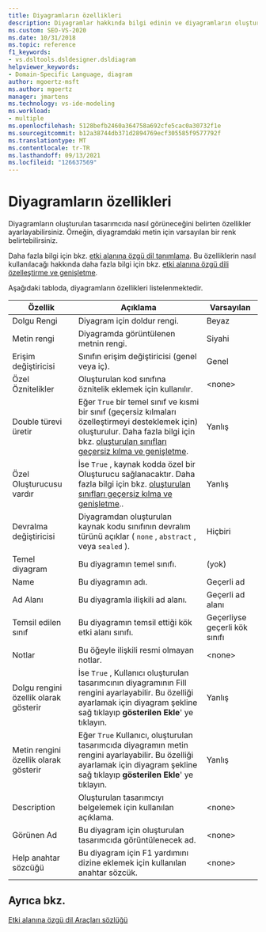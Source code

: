 ```yaml
---
title: Diyagramların özellikleri
description: Diyagramlar hakkında bilgi edinin ve diyagramların oluşturulan tasarımcıda nasıl görüneceğini belirten özellikleri nasıl ayarlayabileceğinizi öğrenin.
ms.custom: SEO-VS-2020
ms.date: 10/31/2018
ms.topic: reference
f1_keywords:
- vs.dsltools.dsldesigner.dsldiagram
helpviewer_keywords:
- Domain-Specific Language, diagram
author: mgoertz-msft
ms.author: mgoertz
manager: jmartens
ms.technology: vs-ide-modeling
ms.workload:
- multiple
ms.openlocfilehash: 5128befb2460a364758a692cfe5cac0a30732f1e
ms.sourcegitcommit: b12a38744db371d2894769ecf305585f9577792f
ms.translationtype: MT
ms.contentlocale: tr-TR
ms.lasthandoff: 09/13/2021
ms.locfileid: "126637569"
---
```

# <a name="properties-of-diagrams"></a>Diyagramların özellikleri
Diyagramların oluşturulan tasarımcıda nasıl görüneceğini belirten özellikler ayarlayabilirsiniz. Örneğin, diyagramdaki metin için varsayılan bir renk belirtebilirsiniz.

 Daha fazla bilgi için bkz. [etki alanına özgü dil tanımlama](../modeling/how-to-define-a-domain-specific-language.md). Bu özelliklerin nasıl kullanılacağı hakkında daha fazla bilgi için bkz. [etki alanına özgü dili özelleştirme ve genişletme](../modeling/customizing-and-extending-a-domain-specific-language.md).

 Aşağıdaki tabloda, diyagramların özellikleri listelenmektedir.

|Özellik|Açıklama|Varsayılan|
|-|-|-|
|Dolgu Rengi|Diyagram için doldur rengi.|Beyaz|
|Metin rengi|Diyagramda görüntülenen metnin rengi.|Siyahi|
|Erişim değiştiricisi|Sınıfın erişim değiştiricisi (genel veya iç).|Genel|
|Özel Öznitelikler|Oluşturulan kod sınıfına öznitelik eklemek için kullanılır.|\<none>|
|Double türevi üretir|Eğer `True` bir temel sınıf ve kısmi bir sınıf (geçersiz kılmaları özelleştirmeyi desteklemek için) oluşturulur. Daha fazla bilgi için bkz. [oluşturulan sınıfları geçersiz kılma ve genişletme](../modeling/overriding-and-extending-the-generated-classes.md).|Yanlış|
|Özel Oluşturucusu vardır|İse `True` , kaynak kodda özel bir Oluşturucu sağlanacaktır. Daha fazla bilgi için bkz. [oluşturulan sınıfları geçersiz kılma ve genişletme](../modeling/overriding-and-extending-the-generated-classes.md)..|Yanlış|
|Devralma değiştiricisi|Diyagramdan oluşturulan kaynak kodu sınıfının devralım türünü açıklar ( `none` , `abstract` , veya `sealed` ).|Hiçbiri|
|Temel diyagram|Bu diyagramın temel sınıfı.|(yok)|
|Name|Bu diyagramın adı.|Geçerli ad|
|Ad Alanı|Bu diyagramla ilişkili ad alanı.|Geçerli ad alanı|
|Temsil edilen sınıf|Bu diyagramın temsil ettiği kök etki alanı sınıfı.|Geçerliyse geçerli kök sınıfı|
|Notlar|Bu öğeyle ilişkili resmi olmayan notlar.|\<none>|
|Dolgu rengini özellik olarak gösterir|İse `True` , Kullanıcı oluşturulan tasarımcının diyagramının Fill rengini ayarlayabilir. Bu özelliği ayarlamak için diyagram şekline sağ tıklayıp **gösterilen Ekle**' ye tıklayın.|Yanlış|
|Metin rengini özellik olarak gösterir|Eğer `True` Kullanıcı, oluşturulan tasarımcıda diyagramın metin rengini ayarlayabilir. Bu özelliği ayarlamak için diyagram şekline sağ tıklayıp **gösterilen Ekle**' ye tıklayın.|Yanlış|
|Description|Oluşturulan tasarımcıyı belgelemek için kullanılan açıklama.|\<none>|
|Görünen Ad|Bu diyagram için oluşturulan tasarımcıda görüntülenecek ad.|\<none>|
|Help anahtar sözcüğü|Bu diyagram için F1 yardımını dizine eklemek için kullanılan anahtar sözcük.|\<none>|

## <a name="see-also"></a>Ayrıca bkz.

[Etki alanına özgü dil Araçları sözlüğü](/previous-versions/bb126564(v=vs.100))